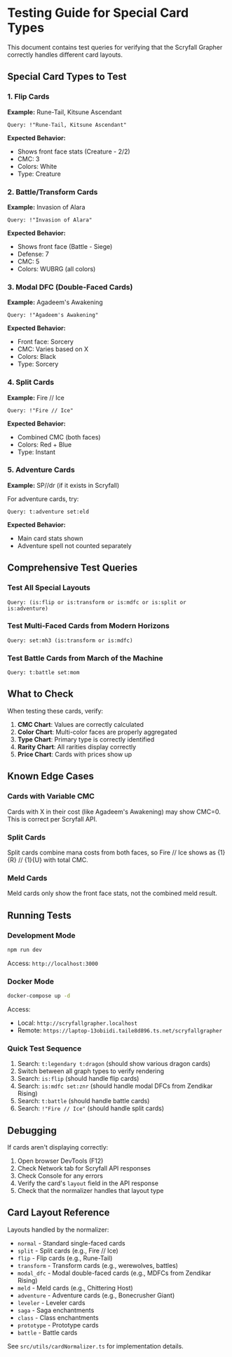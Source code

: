 # Testing Guide for Special Card Types

This document contains test queries for verifying that the Scryfall Grapher correctly handles different card layouts.

## Special Card Types to Test

### 1. Flip Cards
**Example:** Rune-Tail, Kitsune Ascendant

```
Query: !"Rune-Tail, Kitsune Ascendant"
```

**Expected Behavior:**
- Shows front face stats (Creature - 2/2)
- CMC: 3
- Colors: White
- Type: Creature

### 2. Battle/Transform Cards
**Example:** Invasion of Alara

```
Query: !"Invasion of Alara"
```

**Expected Behavior:**
- Shows front face (Battle - Siege)
- Defense: 7
- CMC: 5
- Colors: WUBRG (all colors)

### 3. Modal DFC (Double-Faced Cards)
**Example:** Agadeem's Awakening

```
Query: !"Agadeem's Awakening"
```

**Expected Behavior:**
- Front face: Sorcery
- CMC: Varies based on X
- Colors: Black
- Type: Sorcery

### 4. Split Cards
**Example:** Fire // Ice

```
Query: !"Fire // Ice"
```

**Expected Behavior:**
- Combined CMC (both faces)
- Colors: Red + Blue
- Type: Instant

### 5. Adventure Cards
**Example:** SP//dr (if it exists in Scryfall)

For adventure cards, try:
```
Query: t:adventure set:eld
```

**Expected Behavior:**
- Main card stats shown
- Adventure spell not counted separately

## Comprehensive Test Queries

### Test All Special Layouts
```
Query: (is:flip or is:transform or is:mdfc or is:split or is:adventure)
```

### Test Multi-Faced Cards from Modern Horizons
```
Query: set:mh3 (is:transform or is:mdfc)
```

### Test Battle Cards from March of the Machine
```
Query: t:battle set:mom
```

## What to Check

When testing these cards, verify:

1. **CMC Chart**: Values are correctly calculated
2. **Color Chart**: Multi-color faces are properly aggregated
3. **Type Chart**: Primary type is correctly identified
4. **Rarity Chart**: All rarities display correctly
5. **Price Chart**: Cards with prices show up

## Known Edge Cases

### Cards with Variable CMC
Cards with X in their cost (like Agadeem's Awakening) may show CMC=0. This is correct per Scryfall API.

### Split Cards
Split cards combine mana costs from both faces, so Fire // Ice shows as {1}{R} // {1}{U} with total CMC.

### Meld Cards
Meld cards only show the front face stats, not the combined meld result.

## Running Tests

### Development Mode
```bash
npm run dev
```

Access: `http://localhost:3000`

### Docker Mode
```bash
docker-compose up -d
```

Access:
- Local: `http://scryfallgrapher.localhost`
- Remote: `https://laptop-13obiidi.taile8d896.ts.net/scryfallgrapher`

### Quick Test Sequence

1. Search: `t:legendary t:dragon` (should show various dragon cards)
2. Switch between all graph types to verify rendering
3. Search: `is:flip` (should handle flip cards)
4. Search: `is:mdfc set:znr` (should handle modal DFCs from Zendikar Rising)
5. Search: `t:battle` (should handle battle cards)
6. Search: `!"Fire // Ice"` (should handle split cards)

## Debugging

If cards aren't displaying correctly:

1. Open browser DevTools (F12)
2. Check Network tab for Scryfall API responses
3. Check Console for any errors
4. Verify the card's `layout` field in the API response
5. Check that the normalizer handles that layout type

## Card Layout Reference

Layouts handled by the normalizer:
- `normal` - Standard single-faced cards
- `split` - Split cards (e.g., Fire // Ice)
- `flip` - Flip cards (e.g., Rune-Tail)
- `transform` - Transform cards (e.g., werewolves, battles)
- `modal_dfc` - Modal double-faced cards (e.g., MDFCs from Zendikar Rising)
- `meld` - Meld cards (e.g., Chittering Host)
- `adventure` - Adventure cards (e.g., Bonecrusher Giant)
- `leveler` - Leveler cards
- `saga` - Saga enchantments
- `class` - Class enchantments
- `prototype` - Prototype cards
- `battle` - Battle cards

See `src/utils/cardNormalizer.ts` for implementation details.
